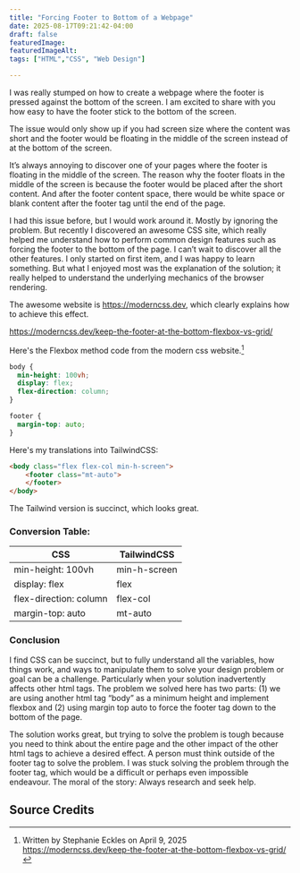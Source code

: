 ```yaml
---
title: "Forcing Footer to Bottom of a Webpage"
date: 2025-08-17T09:21:42-04:00
draft: false
featuredImage:
featuredImageAlt:
tags: ["HTML","CSS", "Web Design"]

---
```

I was really stumped on how to create a webpage where the footer is pressed against the bottom of the screen. I am excited to share with you how easy to have the footer stick to the bottom of the screen.

The issue would only show up if you had screen size where the content was short and the footer would be floating in the middle of the screen instead of at the bottom of the screen.

It’s always annoying to discover one of your pages where the footer is floating in the middle of the screen. The reason why the footer floats in the middle of the screen is because the footer would be placed after the short content. And after the footer content space, there would be white space or blank content after the footer tag until the end of the page. 

I had this issue before, but I would work around it. Mostly by ignoring the problem. But recently I discovered an awesome CSS site, which really helped me understand how to perform common design features such as forcing the footer to the bottom of the page. I can’t wait to discover all the other features. I only started on first item, and I was happy to learn something. But what I enjoyed most was the explanation of the solution; it really helped to understand the underlying mechanics of the browser rendering. 

The awesome website is https://moderncss.dev, which clearly explains how to achieve this effect.

https://moderncss.dev/keep-the-footer-at-the-bottom-flexbox-vs-grid/

Here's the Flexbox method code from the modern css website.[^1]

```css {style=catppuccin-macchiato}
body {
  min-height: 100vh;
  display: flex;
  flex-direction: column;
}

footer {
  margin-top: auto;
}
```

Here's my translations into TailwindCSS:

```html {style=catppuccin-macchiato}
<body class="flex flex-col min-h-screen">
    <footer class="mt-auto">
    </footer>
</body>
```
The Tailwind version is succinct, which looks great. 

### Conversion Table: 

| CSS | TailwindCSS|
|----|-------|
|min-height: 100vh | min-h-screen|
|display: flex | flex|
|flex-direction: column | flex-col|
|margin-top: auto | mt-auto|

### Conclusion

I find CSS can be succinct, but to fully understand all the variables, how things work, and ways to manipulate them to solve your design problem or goal can be a challenge. Particularly when your solution inadvertently affects other html tags. The problem we solved here has two parts: (1) we are using another html tag “body” as a minimum height and implement flexbox and (2) using margin top auto to force the footer tag down to the bottom of the page. 

The solution works great, but trying to solve the problem is tough because you need to think about the entire page and the other impact of the other html tags to achieve a desired effect. A person must think outside of the footer tag to solve the problem. I was stuck solving the problem through the footer tag, which would be a difficult or perhaps even impossible endeavour. The moral of the story: Always research and seek help.


## Source Credits
[^1]: Written by Stephanie Eckles on April 9, 2025 
https://moderncss.dev/keep-the-footer-at-the-bottom-flexbox-vs-grid/